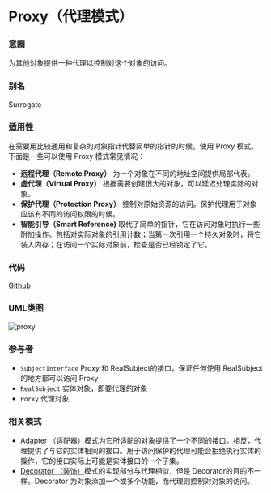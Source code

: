 # Proxy（代理模式）

### 意图
为其他对象提供一种代理以控制对这个对象的访问。

### 别名
Surrogate

### 适用性
在需要用比较通用和复杂的对象指针代替简单的指针的时候，使用 Proxy 模式。下面是一些可以使用 Proxy 模式常见情况：
* **远程代理（Remote Proxy）** 为一个对象在不同的地址空间提供局部代表。
* **虚代理（Virtual Proxy）** 根据需要创建很大的对象，可以延迟处理实际的对象。
* **保护代理（Protection Proxy）** 控制对原始资源的访问。保护代理用于对象应该有不同的访问权限的时候。
* **智能引导（Smart Reference)** 取代了简单的指针，它在访问对象时执行一些附加操作。包括对实际对象的引用计数；当第一次引用一个持久对象时，将它装入内存；在访问一个实际对象前，检查是否已经锁定了它。

### 代码
[Github](https://github.com/alitain/design-pattern/tree/master/src/Structural/Proxy)

### UML类图
![proxy](http://static.alitain.tech/dp_proxy.png)

### 参与者
* `SubjectInterface` Proxy 和 RealSubject的接口，保证任何使用 RealSubject的地方都可以访问 Proxy
* `RealSubject` 实体对象，即要代理的对象
* `Porxy` 代理对象

### 相关模式
* [Adapter （适配器）](https://github.com/alitain/design-pattern/blob/master/docs/structural/adapter.md)模式为它所适配的对象提供了一个不同的接口。相反，代理提供了与它的实体相同的接口。用于访问保护的代理可能会拒绝执行实体的操作，它的接口实际上可能是实体接口的一个子集。
* [Decorator （装饰）](https://github.com/alitain/design-pattern/blob/master/docs/structural/decorator.md)模式的实现部分与代理相似，但是 Decorator的目的不一样。Decorator 为对象添加一个或多个功能，而代理则控制对对象的访问。